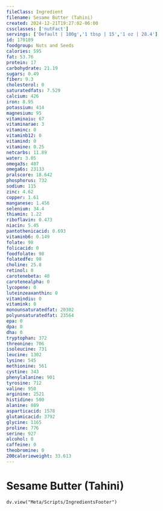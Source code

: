 ```yaml
---
fileClass: Ingredient
filename: Sesame Butter (Tahini)
created: 2024-12-21T19:27:02-06:00
cssclasses: ['nutFact']
servings: ['Default | 100g','1 tbsp | 15','1 oz | 28.4']
id: 170189
foodgroup: Nuts and Seeds
calories: 595
fat: 53.76
protein: 17
carbohydrate: 21.19
sugars: 0.49
fiber: 9.3
cholesterol: 0
saturatedfats: 7.529
calcium: 426
iron: 8.95
potassium: 414
magnesium: 95
vitaminaiu: 67
vitaminarae: 3
vitaminc: 0
vitaminb12: 0
vitamind: 0
vitamine: 0.25
netcarbs: 11.89
water: 3.05
omega3s: 407
omega6s: 23133
pralscore: 18.642
phosphorus: 732
sodium: 115
zinc: 4.62
copper: 1.61
manganese: 1.456
selenium: 34.4
thiamin: 1.22
riboflavin: 0.473
niacin: 5.45
pantothenicacid: 0.693
vitaminb6: 0.149
folate: 98
folicacid: 0
foodfolate: 98
folatedfe: 98
choline: 25.8
retinol: 0
carotenebeta: 40
carotenealpha: 0
lycopene: 0
luteinzeaxanthin: 0
vitamindiu: 0
vitamink: 0
monounsaturatedfat: 20302
polyunsaturatedfat: 23564
epa: 0
dpa: 0
dha: 0
tryptophan: 372
threonine: 706
isoleucine: 731
leucine: 1302
lysine: 545
methionine: 561
cystine: 343
phenylalanine: 901
tyrosine: 712
valine: 950
arginine: 2521
histidine: 500
alanine: 889
asparticacid: 1578
glutamicacid: 3792
glycine: 1165
proline: 776
serine: 927
alcohol: 0
caffeine: 0
theobromine: 0
200calorieweight: 33.613
---
```


# Sesame Butter (Tahini)

```dataviewjs
dv.view("Meta/Scripts/IngredientsFooter")
```